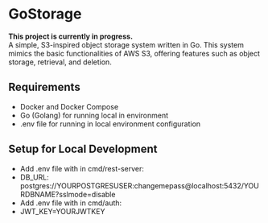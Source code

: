 # GoStorage
**This project is currently in progress.**  
A simple, S3-inspired object storage system written in Go. This system mimics the basic functionalities of AWS S3, offering features such as object storage, retrieval, and deletion.

## Requirements
- Docker and Docker Compose
- Go (Golang) for running local in environment 
- .env file for running in local environment configuration

## Setup for Local Development
- Add .env file with in cmd/rest-server:
- DB_URL: postgres://YOURPOSTGRESUSER:changemepass@localhost:5432/YOURDBNAME?sslmode=disable
- Add .env file with in cmd/auth:
- JWT_KEY=YOURJWTKEY

